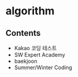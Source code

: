 algorithm
=================

## Contents
* Kakao 코딩 테스트
* SW Expert Academy
* baekjoon
* Summer/Winter Coding
